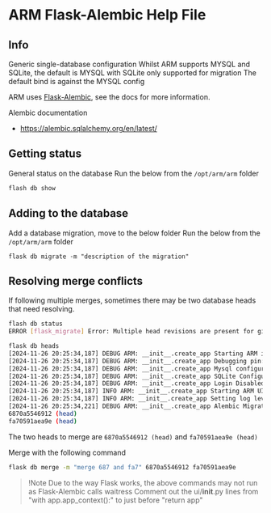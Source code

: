 # ARM Flask-Alembic Help File

## Info

Generic single-database configuration
Whilst ARM supports MYSQL and SQLite, the default is MYSQL with SQLite only supported for migration
The default bind is against the MYSQL config

ARM uses [Flask-Alembic](https://flask-alembic.readthedocs.io/en/latest/use/), see the docs for more information.

Alembic documentation
- https://alembic.sqlalchemy.org/en/latest/

## Getting status
General status on the database
Run the below from the `/opt/arm/arm` folder

```bash
flash db show
```

## Adding to the database

Add a database migration, move to the below folder
Run the below from the `/opt/arm/arm` folder

`flask db migrate -m "description of the migration"`

## Resolving merge conflicts

If following multiple merges, sometimes there may be two database heads that need resolving.

```bash
flash db status
ERROR [flask_migrate] Error: Multiple head revisions are present for given argument 'head'; please specify a specific target revision, '<branchname>@head' to narrow to a specific head, or 'heads' for all heads
```

```bash
flask db heads
[2024-11-26 20:25:34,187] DEBUG ARM: __init__.create_app Starting ARM in [production] mode
[2024-11-26 20:25:34,187] DEBUG ARM: __init__.create_app Debugging pin: 12345
[2024-11-26 20:25:34,187] DEBUG ARM: __init__.create_app Mysql configuration: mysql+mysqlconnector://arm:*******@127.0.0.1/arm?charset=utf8mb4
[2024-11-26 20:25:34,187] DEBUG ARM: __init__.create_app SQLite Configuration: sqlite:////home/arm/db/arm.db
[2024-11-26 20:25:34,187] DEBUG ARM: __init__.create_app Login Disabled: True
[2024-11-26 20:25:34,187] INFO ARM: __init__.create_app Starting ARM UI on interface address - 127.0.0.1:5000
[2024-11-26 20:25:34,187] INFO ARM: __init__.create_app Setting log level to: DEBUG
[2024-11-26 20:25:34,221] DEBUG ARM: __init__.create_app Alembic Migration Folder: /opt/arm/arm/ui/migrations
6870a5546912 (head)
fa70591aea9e (head)
```

The two heads to merge are `6870a5546912 (head)` and `fa70591aea9e (head)`

Merge with the following command

```bash
flask db merge -m "merge 687 and fa7" 6870a5546912 fa70591aea9e
```

>!Note
> Due to the way Flask works, the above commands may not run as Flask-Alembic calls waitress
> Comment out the ui/__init__.py lines from "with app.app_context():" to just before "return app"